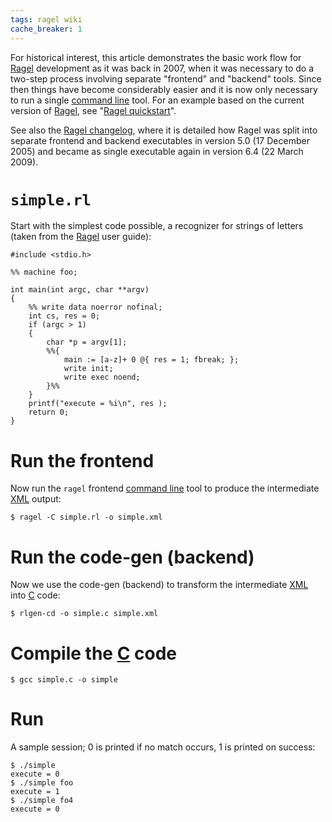 ```yaml
---
tags: ragel wiki
cache_breaker: 1
---
```


For historical interest, this article demonstrates the basic work flow for [Ragel](/wiki/Ragel) development as it was back in 2007, when it was necessary to do a two-step process involving separate "frontend" and "backend" tools. Since then things have become considerably easier and it is now only necessary to run a single [command line](/wiki/command_line) tool. For an example based on the current version of [Ragel](/wiki/Ragel), see "[Ragel quickstart](/wiki/Ragel_quickstart)".

See also the [Ragel changelog](http://www.complang.org/ragel/ChangeLog), where it is detailed how Ragel was split into separate frontend and backend executables in version 5.0 (17 December 2005) and became as single executable again in version 6.4 (22 March 2009).

# `simple.rl`

Start with the simplest code possible, a recognizer for strings of letters (taken from the [Ragel](/wiki/Ragel) user guide):

    #include <stdio.h>

    %% machine foo;

    int main(int argc, char **argv)
    {
        %% write data noerror nofinal;
        int cs, res = 0;
        if (argc > 1)
        {
            char *p = argv[1];
            %%{
                main := [a-z]+ 0 @{ res = 1; fbreak; };
                write init;
                write exec noend;
            }%%
        }
        printf("execute = %i\n", res );
        return 0;
    }

# Run the frontend

Now run the `ragel` frontend [command line](/wiki/command_line) tool to produce the intermediate [XML](/wiki/XML) output:

```shell
$ ragel -C simple.rl -o simple.xml
```

# Run the code-gen (backend)

Now we use the code-gen (backend) to transform the intermediate [XML](/wiki/XML) into [C](/wiki/C) code:

```shell
$ rlgen-cd -o simple.c simple.xml
```

# Compile the [C](/wiki/C) code

```shell
$ gcc simple.c -o simple
```

# Run

A sample session; 0 is printed if no match occurs, 1 is printed on success:

```shell
$ ./simple
execute = 0
$ ./simple foo
execute = 1
$ ./simple fo4
execute = 0
```
